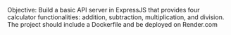 Objective: Build a basic API server in ExpressJS that provides four calculator functionalities: addition, subtraction, multiplication, and division.
The project should include a Dockerfile and be deployed on Render.com
